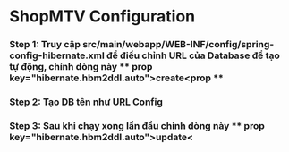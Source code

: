 # ShopMTV Configuration

### Step 1: Truy cập src/main/webapp/WEB-INF/config/spring-config-hibernate.xml để điều chỉnh URL của Database để tạo tự động, chỉnh dòng này ** prop key="hibernate.hbm2ddl.auto">create<prop **
### Step 2: Tạo DB tên như URL Config
### Step 3: Sau khi chạy xong lần đầu chỉnh dòng này ** prop key="hibernate.hbm2ddl.auto">update<
